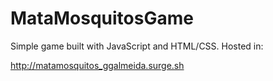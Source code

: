 # MataMosquitosGame
Simple game built with JavaScript and HTML/CSS. 
Hosted in:

http://matamosquitos_ggalmeida.surge.sh
